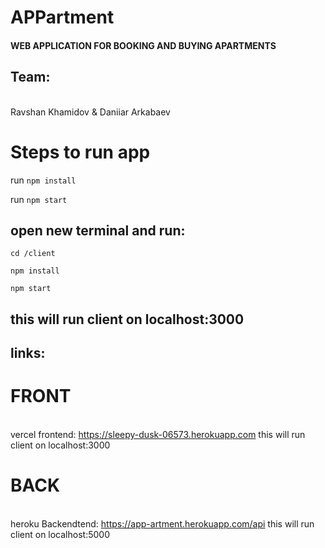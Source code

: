 # APPartment

#### WEB APPLICATION FOR BOOKING AND BUYING APARTMENTS

## Team: 
<br> Ravshan Khamidov & Daniiar Arkabaev

# Steps to run app

run `npm install`

run `npm start`

## open new terminal and run:

`cd /client`

`npm install`

`npm start`

## this will run client on localhost:3000

## links:

# FRONT
<br> vercel frontend: https://sleepy-dusk-06573.herokuapp.com
this will run client on localhost:3000

# BACK

<br> heroku Backendtend: https://app-artment.herokuapp.com/api
 this will run client on localhost:5000

